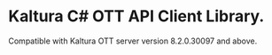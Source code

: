 # Kaltura C# OTT API Client Library.
Compatible with Kaltura OTT server version 8.2.0.30097 and above.
